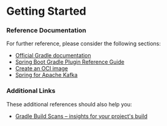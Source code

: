 # Getting Started

### Reference Documentation
For further reference, please consider the following sections:

* [Official Gradle documentation](https://docs.gradle.org)
* [Spring Boot Gradle Plugin Reference Guide](https://docs.spring.io/spring-boot/docs/3.0.6/gradle-plugin/reference/html/)
* [Create an OCI image](https://docs.spring.io/spring-boot/docs/3.0.6/gradle-plugin/reference/html/#build-image)
* [Spring for Apache Kafka](https://docs.spring.io/spring-boot/docs/3.0.6/reference/htmlsingle/#messaging.kafka)

### Additional Links
These additional references should also help you:

* [Gradle Build Scans – insights for your project's build](https://scans.gradle.com#gradle)

